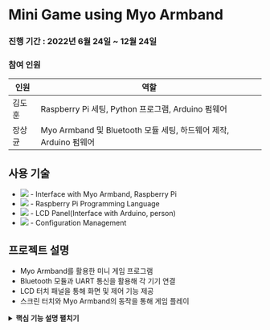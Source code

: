 # Mini Game using Myo Armband
### 진행 기간 : 2022년 6월 24일 ~ 12월 24일
### 참여 인원
|인원|역할|
|---|---|
|김도훈|Raspberry Pi 세팅, Python 프로그램, Arduino 펌웨어|
|장상균|Myo Armband 및 Bluetooth 모듈 세팅, 하드웨어 제작, Arduino 펌웨어|

## 사용 기술
+ <img src="https://img.shields.io/badge/Arduino-00979D?style=flat-square&logo=Arduino&logoColor=white"/> - Interface with Myo Armband, Raspberry Pi
+ <img src ="https://img.shields.io/badge/Python-3776AB?style=flat-square&logo=Python&logoColor=white"/> - Raspberry Pi Programming Language
+ <img src="https://img.shields.io/badge/Raspberry Pi-A22846?style=flat-square&logo=Raspberry Pi&logoColor=white"/> - LCD Panel(Interface with Arduino, person)
+ <img src="https://img.shields.io/badge/GitHub-181717?style=flat-square&logo=GitHub&logoColor=white"/> - Configuration Management

## 프로젝트 설명
+ Myo Armband를 활용한 미니 게임 프로그램
+ Bluetooth 모듈과 UART 통신을 활용해 각 기기 연결
+ LCD 터치 패널을 통해 화면 및 제어 기능 제공
+ 스크린 터치와 Myo Armband의 동작을 통해 게임 플레이


<details>
<summary><b>핵심 기능 설명 펼치기</b></summary>
<div markdown="1">

### 1.


</details>
  
